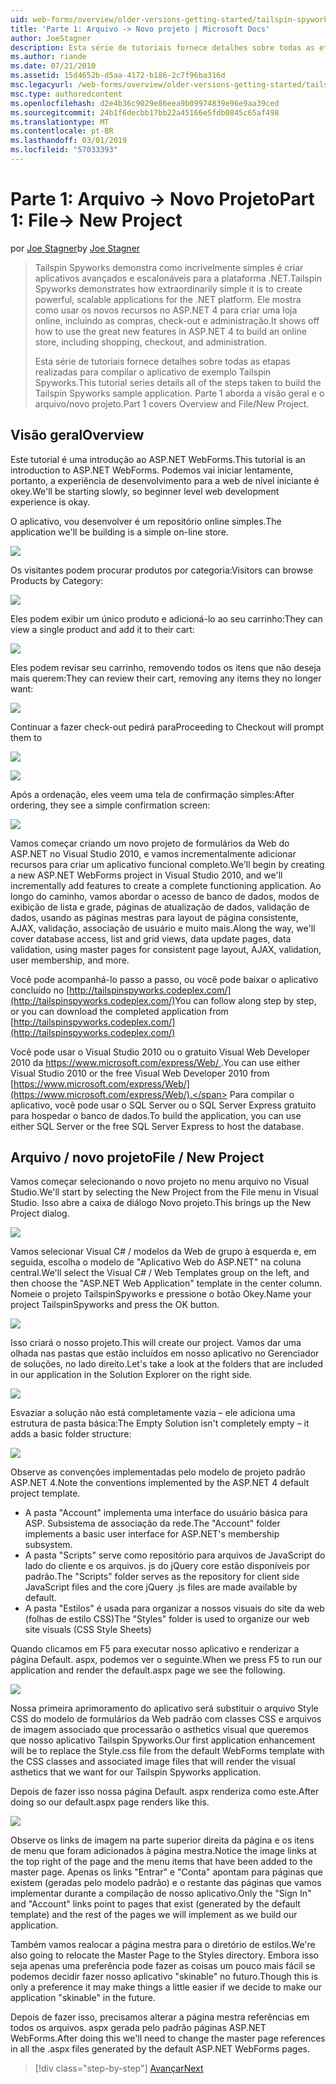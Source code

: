 ```yaml
---
uid: web-forms/overview/older-versions-getting-started/tailspin-spyworks/tailspin-spyworks-part-1
title: 'Parte 1: Arquivo -> Novo projeto | Microsoft Docs'
author: JoeStagner
description: Esta série de tutoriais fornece detalhes sobre todas as etapas realizadas para compilar o aplicativo de exemplo Tailspin Spyworks. Parte 1 aborda a visão geral e o arquivo/novo projeto.
ms.author: riande
ms.date: 07/21/2010
ms.assetid: 15d4652b-d5aa-4172-b186-2c7f96ba316d
msc.legacyurl: /web-forms/overview/older-versions-getting-started/tailspin-spyworks/tailspin-spyworks-part-1
msc.type: authoredcontent
ms.openlocfilehash: d2e4b36c9029e86eea9b09974839e96e9aa39ced
ms.sourcegitcommit: 24b1f6decbb17bb22a45166e5fdb0845c65af498
ms.translationtype: MT
ms.contentlocale: pt-BR
ms.lasthandoff: 03/01/2019
ms.locfileid: "57033393"
---
```

<a name="part-1-file--new-project"></a><span data-ttu-id="29b27-104">Parte 1: Arquivo -> Novo Projeto</span><span class="sxs-lookup"><span data-stu-id="29b27-104">Part 1: File-> New Project</span></span>
====================
<span data-ttu-id="29b27-105">por [Joe Stagner](https://github.com/JoeStagner)</span><span class="sxs-lookup"><span data-stu-id="29b27-105">by [Joe Stagner](https://github.com/JoeStagner)</span></span>

> <span data-ttu-id="29b27-106">Tailspin Spyworks demonstra como incrivelmente simples é criar aplicativos avançados e escalonáveis para a plataforma .NET.</span><span class="sxs-lookup"><span data-stu-id="29b27-106">Tailspin Spyworks demonstrates how extraordinarily simple it is to create powerful, scalable applications for the .NET platform.</span></span> <span data-ttu-id="29b27-107">Ele mostra como usar os novos recursos no ASP.NET 4 para criar uma loja online, incluindo as compras, check-out e administração.</span><span class="sxs-lookup"><span data-stu-id="29b27-107">It shows off how to use the great new features in ASP.NET 4 to build an online store, including shopping, checkout, and administration.</span></span>
> 
> <span data-ttu-id="29b27-108">Esta série de tutoriais fornece detalhes sobre todas as etapas realizadas para compilar o aplicativo de exemplo Tailspin Spyworks.</span><span class="sxs-lookup"><span data-stu-id="29b27-108">This tutorial series details all of the steps taken to build the Tailspin Spyworks sample application.</span></span> <span data-ttu-id="29b27-109">Parte 1 aborda a visão geral e o arquivo/novo projeto.</span><span class="sxs-lookup"><span data-stu-id="29b27-109">Part 1 covers Overview and File/New Project.</span></span>


## <a id="_Toc260221666"></a>  <span data-ttu-id="29b27-110">Visão geral</span><span class="sxs-lookup"><span data-stu-id="29b27-110">Overview</span></span>

<span data-ttu-id="29b27-111">Este tutorial é uma introdução ao ASP.NET WebForms.</span><span class="sxs-lookup"><span data-stu-id="29b27-111">This tutorial is an introduction to ASP.NET WebForms.</span></span> <span data-ttu-id="29b27-112">Podemos vai iniciar lentamente, portanto, a experiência de desenvolvimento para a web de nível iniciante é okey.</span><span class="sxs-lookup"><span data-stu-id="29b27-112">We'll be starting slowly, so beginner level web development experience is okay.</span></span>

<span data-ttu-id="29b27-113">O aplicativo, vou desenvolver é um repositório online simples.</span><span class="sxs-lookup"><span data-stu-id="29b27-113">The application we'll be building is a simple on-line store.</span></span>

![](tailspin-spyworks-part-1/_static/image1.jpg)


<span data-ttu-id="29b27-114">Os visitantes podem procurar produtos por categoria:</span><span class="sxs-lookup"><span data-stu-id="29b27-114">Visitors can browse Products by Category:</span></span>

![](tailspin-spyworks-part-1/_static/image2.jpg)

<span data-ttu-id="29b27-115">Eles podem exibir um único produto e adicioná-lo ao seu carrinho:</span><span class="sxs-lookup"><span data-stu-id="29b27-115">They can view a single product and add it to their cart:</span></span>

![](tailspin-spyworks-part-1/_static/image3.jpg)

<span data-ttu-id="29b27-116">Eles podem revisar seu carrinho, removendo todos os itens que não deseja mais querem:</span><span class="sxs-lookup"><span data-stu-id="29b27-116">They can review their cart, removing any items they no longer want:</span></span>

![](tailspin-spyworks-part-1/_static/image4.jpg)

<span data-ttu-id="29b27-117">Continuar a fazer check-out pedirá para</span><span class="sxs-lookup"><span data-stu-id="29b27-117">Proceeding to Checkout will prompt them to</span></span>

![](tailspin-spyworks-part-1/_static/image5.jpg)

![](tailspin-spyworks-part-1/_static/image6.jpg)

<span data-ttu-id="29b27-118">Após a ordenação, eles veem uma tela de confirmação simples:</span><span class="sxs-lookup"><span data-stu-id="29b27-118">After ordering, they see a simple confirmation screen:</span></span>

![](tailspin-spyworks-part-1/_static/image7.jpg)


<span data-ttu-id="29b27-119">Vamos começar criando um novo projeto de formulários da Web do ASP.NET no Visual Studio 2010, e vamos incrementalmente adicionar recursos para criar um aplicativo funcional completo.</span><span class="sxs-lookup"><span data-stu-id="29b27-119">We'll begin by creating a new ASP.NET WebForms project in Visual Studio 2010, and we'll incrementally add features to create a complete functioning application.</span></span> <span data-ttu-id="29b27-120">Ao longo do caminho, vamos abordar o acesso de banco de dados, modos de exibição de lista e grade, páginas de atualização de dados, validação de dados, usando as páginas mestras para layout de página consistente, AJAX, validação, associação de usuário e muito mais.</span><span class="sxs-lookup"><span data-stu-id="29b27-120">Along the way, we'll cover database access, list and grid views, data update pages, data validation, using master pages for consistent page layout, AJAX, validation, user membership, and more.</span></span>

<span data-ttu-id="29b27-121">Você pode acompanhá-lo passo a passo, ou você pode baixar o aplicativo concluído no [http://tailspinspyworks.codeplex.com/](http://tailspinspyworks.codeplex.com/)</span><span class="sxs-lookup"><span data-stu-id="29b27-121">You can follow along step by step, or you can download the completed application from [http://tailspinspyworks.codeplex.com/](http://tailspinspyworks.codeplex.com/)</span></span>

<span data-ttu-id="29b27-122">Você pode usar o Visual Studio 2010 ou o gratuito Visual Web Developer 2010 da [ https://www.microsoft.com/express/Web/ ](https://www.microsoft.com/express/Web/).</span><span class="sxs-lookup"><span data-stu-id="29b27-122">You can use either Visual Studio 2010 or the free Visual Web Developer 2010 from [https://www.microsoft.com/express/Web/](https://www.microsoft.com/express/Web/).</span></span> <span data-ttu-id="29b27-123">Para compilar o aplicativo, você pode usar o SQL Server ou o SQL Server Express gratuito para hospedar o banco de dados.</span><span class="sxs-lookup"><span data-stu-id="29b27-123">To build the application, you can use either SQL Server or the free SQL Server Express to host the database.</span></span>

## <a id="_Toc260221667"></a>  <span data-ttu-id="29b27-124">Arquivo / novo projeto</span><span class="sxs-lookup"><span data-stu-id="29b27-124">File / New Project</span></span>

<span data-ttu-id="29b27-125">Vamos começar selecionando o novo projeto no menu arquivo no Visual Studio.</span><span class="sxs-lookup"><span data-stu-id="29b27-125">We'll start by selecting the New Project from the File menu in Visual Studio.</span></span> <span data-ttu-id="29b27-126">Isso abre a caixa de diálogo Novo projeto.</span><span class="sxs-lookup"><span data-stu-id="29b27-126">This brings up the New Project dialog.</span></span>

![](tailspin-spyworks-part-1/_static/image8.jpg)

<span data-ttu-id="29b27-127">Vamos selecionar Visual C# / modelos da Web de grupo à esquerda e, em seguida, escolha o modelo de "Aplicativo Web do ASP.NET" na coluna central.</span><span class="sxs-lookup"><span data-stu-id="29b27-127">We'll select the Visual C# / Web Templates group on the left, and then choose the "ASP.NET Web Application" template in the center column.</span></span> <span data-ttu-id="29b27-128">Nomeie o projeto TailspinSpyworks e pressione o botão Okey.</span><span class="sxs-lookup"><span data-stu-id="29b27-128">Name your project TailspinSpyworks and press the OK button.</span></span>

![](tailspin-spyworks-part-1/_static/image9.jpg)

<span data-ttu-id="29b27-129">Isso criará o nosso projeto.</span><span class="sxs-lookup"><span data-stu-id="29b27-129">This will create our project.</span></span> <span data-ttu-id="29b27-130">Vamos dar uma olhada nas pastas que estão incluídos em nosso aplicativo no Gerenciador de soluções, no lado direito.</span><span class="sxs-lookup"><span data-stu-id="29b27-130">Let's take a look at the folders that are included in our application in the Solution Explorer on the right side.</span></span>

![](tailspin-spyworks-part-1/_static/image10.jpg)

<span data-ttu-id="29b27-131">Esvaziar a solução não está completamente vazia – ele adiciona uma estrutura de pasta básica:</span><span class="sxs-lookup"><span data-stu-id="29b27-131">The Empty Solution isn't completely empty – it adds a basic folder structure:</span></span>

![](tailspin-spyworks-part-1/_static/image1.png)

<span data-ttu-id="29b27-132">Observe as convenções implementadas pelo modelo de projeto padrão ASP.NET 4.</span><span class="sxs-lookup"><span data-stu-id="29b27-132">Note the conventions implemented by the ASP.NET 4 default project template.</span></span>

- <span data-ttu-id="29b27-133">A pasta "Account" implementa uma interface do usuário básica para ASP. Subsistema de associação da rede.</span><span class="sxs-lookup"><span data-stu-id="29b27-133">The "Account" folder implements a basic user interface for ASP.NET's membership subsystem.</span></span>
- <span data-ttu-id="29b27-134">A pasta "Scripts" serve como repositório para arquivos de JavaScript do lado do cliente e os arquivos. js do jQuery core estão disponíveis por padrão.</span><span class="sxs-lookup"><span data-stu-id="29b27-134">The "Scripts" folder serves as the repository for client side JavaScript files and the core jQuery .js files are made available by default.</span></span>
- <span data-ttu-id="29b27-135">A pasta "Estilos" é usada para organizar a nossos visuais do site da web (folhas de estilo CSS)</span><span class="sxs-lookup"><span data-stu-id="29b27-135">The "Styles" folder is used to organize our web site visuals (CSS Style Sheets)</span></span>

<span data-ttu-id="29b27-136">Quando clicamos em F5 para executar nosso aplicativo e renderizar a página Default. aspx, podemos ver o seguinte.</span><span class="sxs-lookup"><span data-stu-id="29b27-136">When we press F5 to run our application and render the default.aspx page we see the following.</span></span>

![](tailspin-spyworks-part-1/_static/image11.jpg)

<span data-ttu-id="29b27-137">Nossa primeira aprimoramento do aplicativo será substituir o arquivo Style CSS do modelo de formulários da Web padrão com classes CSS e arquivos de imagem associado que processarão o asthetics visual que queremos que nosso aplicativo Tailspin Spyworks.</span><span class="sxs-lookup"><span data-stu-id="29b27-137">Our first application enhancement will be to replace the Style.css file from the default WebForms template with the CSS classes and associated image files that will render the visual asthetics that we want for our Tailspin Spyworks application.</span></span>

<span data-ttu-id="29b27-138">Depois de fazer isso nossa página Default. aspx renderiza como este.</span><span class="sxs-lookup"><span data-stu-id="29b27-138">After doing so our default.aspx page renders like this.</span></span>

![](tailspin-spyworks-part-1/_static/image12.jpg)

<span data-ttu-id="29b27-139">Observe os links de imagem na parte superior direita da página e os itens de menu que foram adicionados à página mestra.</span><span class="sxs-lookup"><span data-stu-id="29b27-139">Notice the image links at the top right of the page and the menu items that have been added to the master page.</span></span> <span data-ttu-id="29b27-140">Apenas os links "Entrar" e "Conta" apontam para páginas que existem (geradas pelo modelo padrão) e o restante das páginas que vamos implementar durante a compilação de nosso aplicativo.</span><span class="sxs-lookup"><span data-stu-id="29b27-140">Only the "Sign In" and "Account" links point to pages that exist (generated by the default template) and the rest of the pages we will implement as we build our application.</span></span>

<span data-ttu-id="29b27-141">Também vamos realocar a página mestra para o diretório de estilos.</span><span class="sxs-lookup"><span data-stu-id="29b27-141">We're also going to relocate the Master Page to the Styles directory.</span></span> <span data-ttu-id="29b27-142">Embora isso seja apenas uma preferência pode fazer as coisas um pouco mais fácil se podemos decidir fazer nosso aplicativo "skinable" no futuro.</span><span class="sxs-lookup"><span data-stu-id="29b27-142">Though this is only a preference it may make things a little easier if we decide to make our application "skinable" in the future.</span></span>

<span data-ttu-id="29b27-143">Depois de fazer isso, precisamos alterar a página mestra referências em todos os arquivos. aspx gerada pelo padrão páginas ASP.NET WebForms.</span><span class="sxs-lookup"><span data-stu-id="29b27-143">After doing this we'll need to change the master page references in all the .aspx files generated by the default ASP.NET WebForms pages.</span></span>

> [!div class="step-by-step"]
> [<span data-ttu-id="29b27-144">Avançar</span><span class="sxs-lookup"><span data-stu-id="29b27-144">Next</span></span>](tailspin-spyworks-part-2.md)

